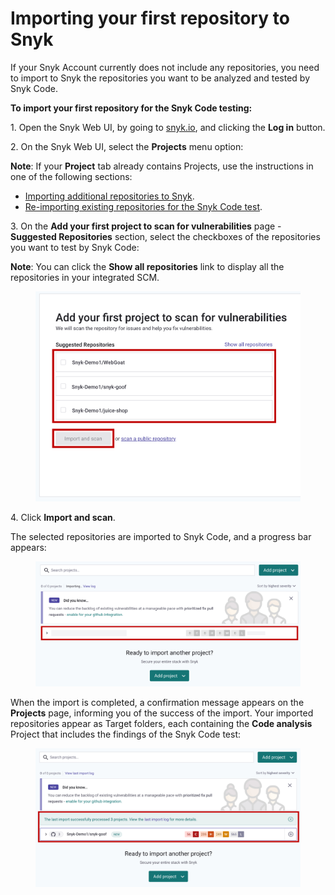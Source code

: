 # Importing your first repository to Snyk

If your Snyk Account currently does not include any repositories, you need to import to Snyk the repositories you want to be analyzed and tested by Snyk Code.

**To import your first repository for the Snyk Code testing:**

1\. Open the Snyk Web UI, by going to [snyk.io](http://snyk.io), and clicking the **Log in** button.

2\. On the Snyk Web UI, select the **Projects** menu option:

**Note**: If your **Project** tab already contains Projects, use the instructions in one of the following sections:

* [Importing additional repositories to Snyk](importing-additional-repositories-to-snyk.md).
* [Re-importing existing repositories for the Snyk Code test](re-importing-existing-repositories-for-the-snyk-code-test.md).

3\. On the **Add your first project to scan for vulnerabilities** page - **Suggested Repositories** section, select the checkboxes of the repositories you want to test by Snyk Code:

**Note**: You can click the **Show all repositories** link to display all the repositories in your integrated SCM.

<figure><img src="../../../../../.gitbook/assets/image (183) (1) (1) (1) (1).png" alt=""><figcaption></figcaption></figure>

4\. Click **Import and scan**.

The selected repositories are imported to Snyk Code, and a progress bar appears:

<figure><img src="../../../../../.gitbook/assets/image (10) (3) (1) (1) (1) (1) (1) (1).png" alt=""><figcaption></figcaption></figure>

When the import is completed, a confirmation message appears on the **Projects** page, informing you of the success of the import. Your imported repositories appear as Target folders, each containing the **Code analysis** Project that includes the findings of the Snyk Code test:

<figure><img src="../../../../../.gitbook/assets/image (296) (1) (1).png" alt=""><figcaption></figcaption></figure>
